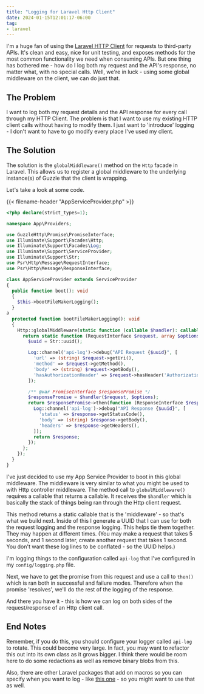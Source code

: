 ```yaml
---
title: "Logging for Laravel Http Client"
date: 2024-01-15T12:01:17-06:00
tag:
- laravel
---
```

I'm a huge fan of using the [Laravel HTTP Client](https://laravel.com/docs/10.x/http-client) for requests to third-party APIs. It's clean and easy, nice for unit testing, and exposes methods for the most common functionality we need when consuming APIs. But one thing has bothered me - how do I log both my request and the API's response, no matter what, with no special calls. Well, we're in luck - using some global middleware on the client, we can do just that.

<!--more-->

## The Problem

I want to log both my request details and the API response for every call through my HTTP Client.  The problem is that I want to use my existing HTTP client calls without having to modify them.  I just want to 'introduce' logging - I don't want to have to go modify every place I've used my client.

## The Solution

The solution is the `globalMiddleware()` method on the `Http` facade in Laravel.  This allows us to register a global middleware to the underlying instance(s) of Guzzle that the client is wrapping.

Let's take a look at some code.

{{< filename-header "AppServiceProvider.php" >}}
```php
<?php declare(strict_types=1);

namespace App\Providers;

use GuzzleHttp\Promise\PromiseInterface;
use Illuminate\Support\Facades\Http;
use Illuminate\Support\Facades\Log;
use Illuminate\Support\ServiceProvider;
use Illuminate\Support\Str;
use Psr\Http\Message\RequestInterface;
use Psr\Http\Message\ResponseInterface;

class AppServiceProvider extends ServiceProvider
{
  public function boot(): void
  {
    $this->bootFileMakerLogging();
  }
∂
  protected function bootFileMakerLogging(): void
  {
    Http::globalMiddleware(static function (callable $handler): callable {
      return static function (RequestInterface $request, array $options) use ($handler) {
        $uuid = Str::uuid();

        Log::channel('api-log')->debug("API Request {$uuid}", [
          'url' => (string) $request->getUri(),
          'method' => $request->getMethod(),
          'body' => (string) $request->getBody(),
          'hasAuthorizationHeader' => $request->hasHeader('Authorization'),
        ]);

        /** @var PromiseInterface $responsePromise */
        $responsePromise = $handler($request, $options);
        return $responsePromise->then(function (ResponseInterface $response) use ($uuid) {
          Log::channel('api-log')->debug("API Response {$uuid}", [
            'status' => $response->getStatusCode(),
            'body' => (string) $response->getBody(),
            'headers' => $response->getHeaders(),
          ]);
          return $response;
        });
      };
    });
  }
}
```

I've just decided to use my App Service Provider to boot in this global middleware.  The middleware is very similar to what you might be used to with Http controller middleware. The method call to `globalMiddleware()` requires a callable that returns a callable. It receives the `$handler` which is basically the stack of things being ran through the Http client request.

This method returns a static callable that is the 'middleware' - so that's what we build next.  Inside of this I generate a UUID that I can use for both the request logging and the response logging. This helps tie them together. They may happen at different times. (You may make a request that takes 5 seconds, and 1 second later, create another request that takes 1 second. You don't want these log lines to be conflated - so the UUID helps.)

I'm logging things to the configuration called `api-log` that I've configured in my `config/logging.php` file.

Next, we have to get the promise from this request and use a call to `then()` which is ran both in successful and failure modes.  Therefore when the promise 'resolves', we'll do the rest of the logging of the response.

And there you have it - this is how we can log on both sides of the request/response of an Http client call.

## End Notes

Remember, if you do this, you should configure your logger called `api-log` to rotate. This could become very large. In fact, you may want to refactor this out into its own class as it grows bigger. I think there would be room here to do some redactions as well as remove binary blobs from this.

Also, there are other Laravel packages that add on macros so you can specify when you want to log - like [this one](https://github.com/bilfeldt/laravel-http-client-logger) - so you might want to use that as well.
